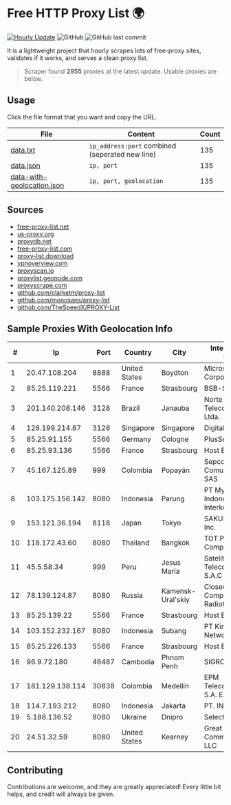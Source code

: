
# Free HTTP Proxy List 🌍

[![Hourly Update](https://github.com/mertguvencli/http-proxy-list/actions/workflows/main.yml/badge.svg?branch=main)](https://github.com/mertguvencli/http-proxy-list/actions/workflows/main.yml)
![GitHub](https://img.shields.io/github/license/mertguvencli/http-proxy-list)
![GitHub last commit](https://img.shields.io/github/last-commit/mertguvencli/http-proxy-list)

It is a lightweight project that hourly scrapes lots of free-proxy sites, validates if it works, and serves a clean proxy list.


> Scraper found **2955** proxies at the latest update. Usable proxies are below.

## Usage

Click the file format that you want and copy the URL.


|File|Content|Count|
|----|-------|-----|
|[data.txt](https://raw.githubusercontent.com/mertguvencli/http-proxy-list/main/proxy-list/data.txt)|`ip_address:port` combined (seperated new line)|135|
|[data.json](https://raw.githubusercontent.com/mertguvencli/http-proxy-list/main/proxy-list/data.json)|`ip, port`|135|
|[data-with-geolocation.json](https://raw.githubusercontent.com/mertguvencli/http-proxy-list/main/proxy-list/data-with-geolocation.json)|`ip, port, geolocation`|135|

## Sources

* [free-proxy-list.net](https://free-proxy-list.net)
* [us-proxy.org](https://www.us-proxy.org)
* [proxydb.net](http://proxydb.net)
* [free-proxy-list.com](https://free-proxy-list.com/?page=&port=&type%5B%5D=http&type%5B%5D=https&up_time=0&search=Search)
* [proxy-list.download](https://www.proxy-list.download/HTTP)
* [vpnoverview.com](https://vpnoverview.com/privacy/anonymous-browsing/free-proxy-servers)
* [proxyscan.io](https://www.proxyscan.io)
* [proxylist.geonode.com](https://proxylist.geonode.com/api/proxy-list?limit=300&page=1&sort_by=lastChecked&sort_type=desc&protocols=http,https)
* [proxyscrape.com](https://api.proxyscrape.com/v2/?request=displayproxies&protocol=http&timeout=10000&country=all&ssl=all&anonymity=all)
* [github.com/clarketm/proxy-list](https://raw.githubusercontent.com/clarketm/proxy-list/master/proxy-list-raw.txt)
* [github.com/monosans/proxy-list](https://raw.githubusercontent.com/monosans/proxy-list/main/proxies/http.txt)
* [github.com/TheSpeedX/PROXY-List](https://raw.githubusercontent.com/TheSpeedX/PROXY-List/master/http.txt)


## Sample Proxies With Geolocation Info

|#|Ip|Port|Country|City|Internet Service Provider|
|-|--|----|-------|----|-------------------------|
|1|20.47.108.204|8888|United States|Boydton|Microsoft Corporation|
|2|85.25.119.221|5566|France|Strasbourg|BSB-SERVICE|
|3|201.140.208.146|3128|Brazil|Janauba|Norte Line Telecomunicacoes Ltda.|
|4|128.199.214.87|3128|Singapore|Singapore|DigitalOcean, LLC|
|5|85.25.91.155|5566|Germany|Cologne|PlusServer GmbH|
|6|85.25.93.136|5566|France|Strasbourg|Host Europe GmbH|
|7|45.167.125.89|999|Colombia|Popayán|Sepcom Comunicaciones SAS|
|8|103.175.156.142|8080|Indonesia|Parung|PT Myarsyila Indonesia Interkoneksi|
|9|153.121.36.194|8118|Japan|Tokyo|SAKURA Internet Inc.|
|10|118.172.43.60|8080|Thailand|Bangkok|TOT Public Company Limited|
|11|45.5.58.34|999|Peru|Jesus Maria|Satelital Telecomunicaciones S.A.C|
|12|78.139.124.87|8080|Russia|Kamensk-Ural'skiy|Closed Joint Stock Company Radiotelephone|
|13|85.25.139.22|5566|France|Strasbourg|Host Europe GmbH|
|14|103.152.232.167|8080|Indonesia|Subang|PT Kingpolah Network Solutions|
|15|85.25.226.133|5566|France|Strasbourg|Host Europe GmbH|
|16|96.9.72.180|46487|Cambodia|Phnom Penh|SIGROUPS|
|17|181.129.138.114|30838|Colombia|Medellín|EPM Telecomunicaciones S.A. E.S.P.|
|18|114.7.193.212|8080|Indonesia|Jakarta|PT. INDOSAT Tbk|
|19|5.188.136.52|8080|Ukraine|Dnipro|Selectel|
|20|24.51.32.59|8080|United States|Kearney|Great Plains Communications LLC|



## Contributing

Contributions are welcome, and they are greatly appreciated! Every
little bit helps, and credit will always be given.

